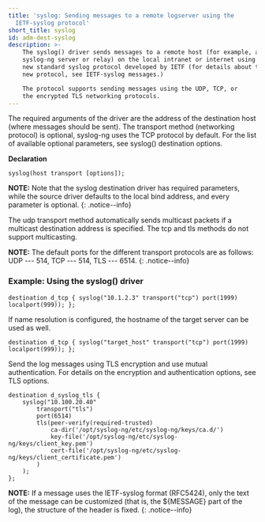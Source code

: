 ```yaml
---
title: 'syslog: Sending messages to a remote logserver using the
  IETF-syslog protocol'
short_title: syslog
id: adm-dest-syslog
description: >-
    The syslog() driver sends messages to a remote host (for example, a
    syslog-ng server or relay) on the local intranet or internet using the
    new standard syslog protocol developed by IETF (for details about the
    new protocol, see IETF-syslog messages.) 

    The protocol supports sending messages using the UDP, TCP, or
    the encrypted TLS networking protocols.
---
```


The required arguments of the driver are the address of the destination
host (where messages should be sent). The transport method (networking
protocol) is optional, syslog-ng uses the TCP protocol by default. For
the list of available optional parameters, see
syslog() destination options.

**Declaration**

```config
syslog(host transport [options]);
```

**NOTE:** Note that the syslog destination driver has required parameters,
while the source driver defaults to the local bind address, and every
parameter is optional.
{: .notice--info}

The udp transport method automatically sends multicast packets if a
multicast destination address is specified. The tcp and tls methods do
not support multicasting.

**NOTE:** The default ports for the different transport protocols are as
follows: UDP --- 514, TCP --- 514, TLS --- 6514.
{: .notice--info}

### Example: Using the syslog() driver

```config
destination d_tcp { syslog("10.1.2.3" transport("tcp") port(1999) localport(999)); };
```

If name resolution is configured, the hostname of the target server can
be used as well.

```config
destination d_tcp { syslog("target_host" transport("tcp") port(1999) localport(999)); };
```

Send the log messages using TLS encryption and use mutual
authentication. For details on the encryption and authentication
options, see TLS options.  

```config
destination d_syslog_tls {
    syslog("10.100.20.40"
        transport("tls")
        port(6514)
        tls(peer-verify(required-trusted)
            ca-dir('/opt/syslog-ng/etc/syslog-ng/keys/ca.d/')
            key-file('/opt/syslog-ng/etc/syslog-ng/keys/client_key.pem')
            cert-file('/opt/syslog-ng/etc/syslog-ng/keys/client_certificate.pem')
        )
    );
};
```

**NOTE:** If a message uses the IETF-syslog format (RFC5424), only the text
of the message can be customized (that is, the ${MESSAGE} part of the
log), the structure of the header is fixed.
{: .notice--info}
